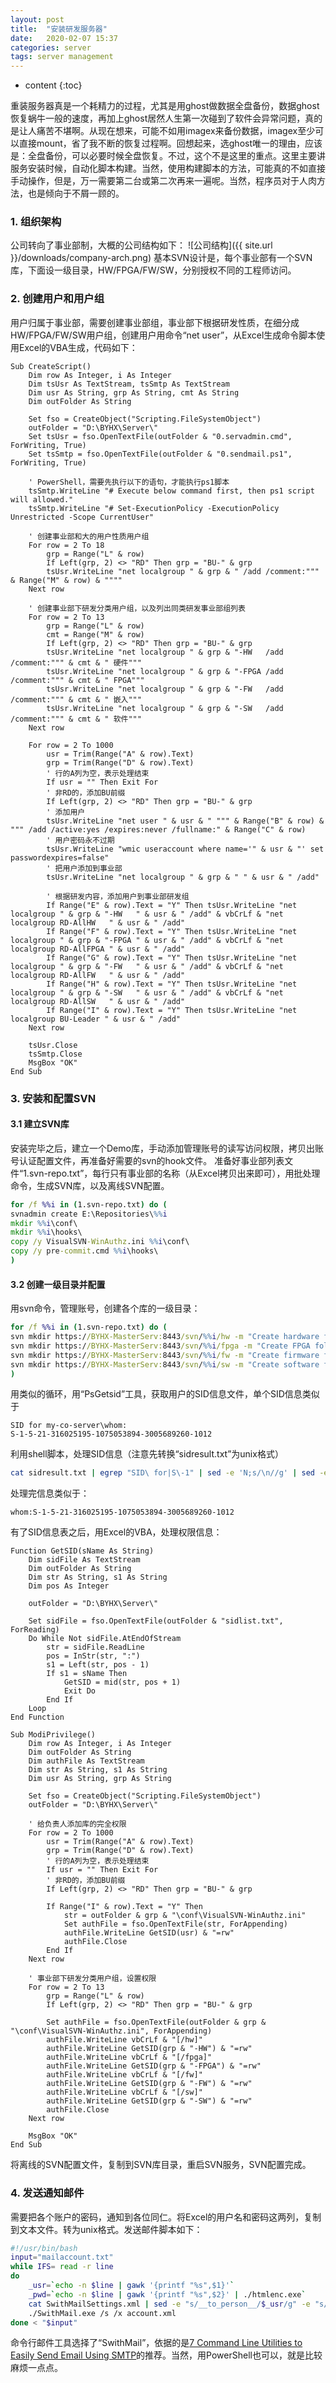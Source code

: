 ```yaml
---
layout: post
title:  "安装研发服务器"
date:   2020-02-07 15:37
categories: server
tags: server management
---
```


* content
{:toc}

重装服务器真是一个耗精力的过程，尤其是用ghost做数据全盘备份，数据ghost恢复蜗牛一般的速度，再加上ghost居然人生第一次碰到了软件会异常问题，真的是让人痛苦不堪啊。从现在想来，可能不如用imagex来备份数据，imagex至少可以直接mount，省了我不断的恢复过程啊。回想起来，选ghost唯一的理由，应该是：全盘备份，可以必要时候全盘恢复。不过，这个不是这里的重点。这里主要讲服务安装时候，自动化脚本构建。当然，使用构建脚本的方法，可能真的不如直接手动操作，但是，万一需要第二台或第二次再来一遍呢。当然，程序员对于人肉方法，也是倾向于不屑一顾的。

### 1. 组织架构
公司转向了事业部制，大概的公司结构如下：
![公司结构]({{ site.url }}/downloads/company-arch.png)
基本SVN设计是，每个事业部有一个SVN库，下面设一级目录，HW/FPGA/FW/SW，分别授权不同的工程师访问。

### 2. 创建用户和用户组
用户归属于事业部，需要创建事业部组，事业部下根据研发性质，在细分成HW/FPGA/FW/SW用户组，创建用户用命令“net user”，从Excel生成命令脚本使用Excel的VBA生成，代码如下：
```basic
Sub CreateScript()
    Dim row As Integer, i As Integer
    Dim tsUsr As TextStream, tsSmtp As TextStream
    Dim usr As String, grp As String, cmt As String
    Dim outFolder As String
    
    Set fso = CreateObject("Scripting.FileSystemObject")
    outFolder = "D:\BYHX\Server\"
    Set tsUsr = fso.OpenTextFile(outFolder & "0.servadmin.cmd", ForWriting, True)
    Set tsSmtp = fso.OpenTextFile(outFolder & "0.sendmail.ps1", ForWriting, True)
    
    ' PowerShell，需要先执行以下的语句，才能执行ps1脚本
    tsSmtp.WriteLine "# Execute below command first, then ps1 script will allowed."
    tsSmtp.WriteLine "# Set-ExecutionPolicy -ExecutionPolicy Unrestricted -Scope CurrentUser"
    
    ' 创建事业部和大的用户性质用户组
    For row = 2 To 18
        grp = Range("L" & row)
        If Left(grp, 2) <> "RD" Then grp = "BU-" & grp
        tsUsr.WriteLine "net localgroup " & grp & " /add /comment:""" & Range("M" & row) & """"
    Next row
    
    ' 创建事业部下研发分类用户组，以及列出同类研发事业部组列表
    For row = 2 To 13
        grp = Range("L" & row)
        cmt = Range("M" & row)
        If Left(grp, 2) <> "RD" Then grp = "BU-" & grp
        tsUsr.WriteLine "net localgroup " & grp & "-HW   /add /comment:""" & cmt & " 硬件"""
        tsUsr.WriteLine "net localgroup " & grp & "-FPGA /add /comment:""" & cmt & " FPGA"""
        tsUsr.WriteLine "net localgroup " & grp & "-FW   /add /comment:""" & cmt & " 嵌入"""
        tsUsr.WriteLine "net localgroup " & grp & "-SW   /add /comment:""" & cmt & " 软件"""
    Next row
    
    For row = 2 To 1000
        usr = Trim(Range("A" & row).Text)
        grp = Trim(Range("D" & row).Text)
        ' 行的A列为空，表示处理结束
        If usr = "" Then Exit For
        ' 非RD的，添加BU前缀
        If Left(grp, 2) <> "RD" Then grp = "BU-" & grp
        ' 添加用户
        tsUsr.WriteLine "net user " & usr & " """ & Range("B" & row) & """ /add /active:yes /expires:never /fullname:" & Range("C" & row)
        ' 用户密码永不过期
        tsUsr.WriteLine "wmic useraccount where name='" & usr & "' set passwordexpires=false"
        ' 把用户添加到事业部
        tsUsr.WriteLine "net localgroup " & grp & " " & usr & " /add"
        
        ' 根据研发内容，添加用户到事业部研发组
        If Range("E" & row).Text = "Y" Then tsUsr.WriteLine "net localgroup " & grp & "-HW   " & usr & " /add" & vbCrLf & "net localgroup RD-AllHW   " & usr & " /add"
        If Range("F" & row).Text = "Y" Then tsUsr.WriteLine "net localgroup " & grp & "-FPGA " & usr & " /add" & vbCrLf & "net localgroup RD-AllFPGA " & usr & " /add"
        If Range("G" & row).Text = "Y" Then tsUsr.WriteLine "net localgroup " & grp & "-FW   " & usr & " /add" & vbCrLf & "net localgroup RD-AllFW   " & usr & " /add"
        If Range("H" & row).Text = "Y" Then tsUsr.WriteLine "net localgroup " & grp & "-SW   " & usr & " /add" & vbCrLf & "net localgroup RD-AllSW   " & usr & " /add"
        If Range("I" & row).Text = "Y" Then tsUsr.WriteLine "net localgroup BU-Leader " & usr & " /add"
    Next row
        
    tsUsr.Close
    tsSmtp.Close
    MsgBox "OK"
End Sub
```

### 3. 安装和配置SVN
#### 3.1 建立SVN库
安装完毕之后，建立一个Demo库，手动添加管理账号的读写访问权限，拷贝出账号认证配置文件，再准备好需要的svn的hook文件。
准备好事业部列表文件“1.svn-repo.txt”，每行只有事业部的名称（从Excel拷贝出来即可），用批处理命令，生成SVN库，以及离线SVN配置。
```cmd
for /f %%i in (1.svn-repo.txt) do (
svnadmin create E:\Repositories\%%i
mkdir %%i\conf\
mkdir %%i\hooks\
copy /y VisualSVN-WinAuthz.ini %%i\conf\
copy /y pre-commit.cmd %%i\hooks\
)
```

#### 3.2 创建一级目录并配置
用svn命令，管理账号，创建各个库的一级目录：
```cmd
for /f %%i in (1.svn-repo.txt) do (
svn mkdir https://BYHX-MasterServ:8443/svn/%%i/hw -m "Create hardware folder"
svn mkdir https://BYHX-MasterServ:8443/svn/%%i/fpga -m "Create FPGA folder"
svn mkdir https://BYHX-MasterServ:8443/svn/%%i/fw -m "Create firmware folder"
svn mkdir https://BYHX-MasterServ:8443/svn/%%i/sw -m "Create software folder"
)
```
用类似的循环，用“PsGetsid”工具，获取用户的SID信息文件，单个SID信息类似于
```
SID for my-co-server\whom:
S-1-5-21-316025195-1075053894-3005689260-1012

```
利用shell脚本，处理SID信息（注意先转换“sidresult.txt”为unix格式）
```bash
cat sidresult.txt | egrep "SID\ for|S\-1" | sed -e 'N;s/\n//g' | sed -e 's/^.*\\//g' > sidlist.txt
```
处理完信息类似于：
```
whom:S-1-5-21-316025195-1075053894-3005689260-1012
```
有了SID信息表之后，用Excel的VBA，处理权限信息：
```basic
Function GetSID(sName As String)
    Dim sidFile As TextStream
    Dim outFolder As String
    Dim str As String, s1 As String
    Dim pos As Integer
    
    outFolder = "D:\BYHX\Server\"
    
    Set sidFile = fso.OpenTextFile(outFolder & "sidlist.txt", ForReading)
    Do While Not sidFile.AtEndOfStream
        str = sidFile.ReadLine
        pos = InStr(str, ":")
        s1 = Left(str, pos - 1)
        If s1 = sName Then
            GetSID = mid(str, pos + 1)
            Exit Do
        End If
    Loop
End Function

Sub ModiPrivilege()
    Dim row As Integer, i As Integer
    Dim outFolder As String
    Dim authFile As TextStream
    Dim str As String, s1 As String
    Dim usr As String, grp As String
    
    Set fso = CreateObject("Scripting.FileSystemObject")
    outFolder = "D:\BYHX\Server\"

    ' 给负责人添加库的完全权限
    For row = 2 To 1000
        usr = Trim(Range("A" & row).Text)
        grp = Trim(Range("D" & row).Text)
        ' 行的A列为空，表示处理结束
        If usr = "" Then Exit For
        ' 非RD的，添加BU前缀
        If Left(grp, 2) <> "RD" Then grp = "BU-" & grp
        
        If Range("I" & row).Text = "Y" Then
            str = outFolder & grp & "\conf\VisualSVN-WinAuthz.ini"
            Set authFile = fso.OpenTextFile(str, ForAppending)
            authFile.WriteLine GetSID(usr) & "=rw"
            authFile.Close
        End If
    Next row

    ' 事业部下研发分类用户组，设置权限
    For row = 2 To 13
        grp = Range("L" & row)
        If Left(grp, 2) <> "RD" Then grp = "BU-" & grp
        
        Set authFile = fso.OpenTextFile(outFolder & grp & "\conf\VisualSVN-WinAuthz.ini", ForAppending)
        authFile.WriteLine vbCrLf & "[/hw]"
        authFile.WriteLine GetSID(grp & "-HW") & "=rw"
        authFile.WriteLine vbCrLf & "[/fpga]"
        authFile.WriteLine GetSID(grp & "-FPGA") & "=rw"
        authFile.WriteLine vbCrLf & "[/fw]"
        authFile.WriteLine GetSID(grp & "-FW") & "=rw"
        authFile.WriteLine vbCrLf & "[/sw]"
        authFile.WriteLine GetSID(grp & "-SW") & "=rw"
        authFile.Close
    Next row
    
    MsgBox "OK"
End Sub
```
将离线的SVN配置文件，复制到SVN库目录，重启SVN服务，SVN配置完成。

### 4. 发送通知邮件
需要把各个账户的密码，通知到各位同仁。将Excel的用户名和密码这两列，复制到文本文件。转为unix格式。发送邮件脚本如下：
```bash
#!/usr/bin/bash
input="mailaccount.txt"
while IFS= read -r line
do
	_usr=`echo -n $line | gawk '{printf "%s",$1}'`
	_pwd=`echo -n $line | gawk '{printf "%s",$2}' | ./htmlenc.exe`
	cat SwithMailSettings.xml | sed -e "s/__to_person__/$_usr/g" -e "s/__password__/$_pwd/g" > account.xml
	./SwithMail.exe /s /x account.xml
done < "$input"
```
命令行邮件工具选择了“SwithMail”，依据的是[7 Command Line Utilities to Easily Send Email Using SMTP](https://www.raymond.cc/blog/sending-email-using-command-line-useful-for-downtime-alert-notification/)的推荐。当然，用PowerShell也可以，就是比较麻烦一点点。